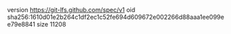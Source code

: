 version https://git-lfs.github.com/spec/v1
oid sha256:1610d01e2b264c1df2ec1c52fe694d609672e002266d88aaa1ee099ee79e8841
size 11208
